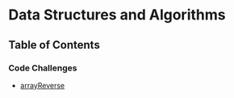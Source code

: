 # Data Structures and Algorithms

## Table of Contents
### Code Challenges
* [arrayReverse](code-challenges/arrayReverse/)
